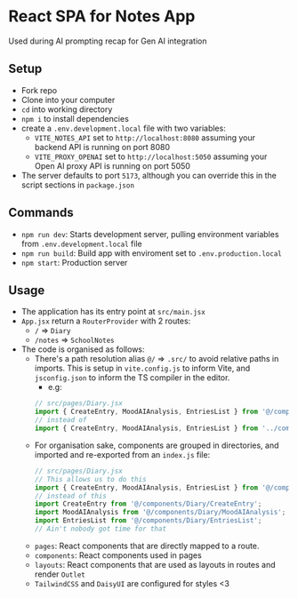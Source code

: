 # React SPA for Notes App

Used during AI prompting recap for Gen AI integration

## Setup

- Fork repo
- Clone into your computer
- `cd` into working directory
- `npm i` to install dependencies
- create a `.env.development.local` file with two variables:
  - `VITE_NOTES_API` set to `http://localhost:8080` assuming your backend API is running on port 8080
  - `VITE_PROXY_OPENAI` set to `http://localhost:5050` assuming your Open AI proxy API is running on port 5050
- The server defaults to port `5173`, although you can override this in the script sections in `package.json`

## Commands

- `npm run dev`: Starts development server, pulling environment variables from `.env.development.local` file
- `npm run build`: Build app with enviroment set to `.env.production.local`
- `npm start`: Production server

## Usage

- The application has its entry point at `src/main.jsx`
- `App.jsx` return a `RouterProvider` with 2 routes:
  - `/` => `Diary`
  - `/notes` => `SchoolNotes`
- The code is organised as follows:
  - There's a path resolution alias `@/` => `.src/` to avoid relative paths in imports. This is setup in `vite.config.js` to inform Vite, and `jsconfig.json` to inform the TS compiler in the editor.
    - e.g:
    ```javascript
    // src/pages/Diary.jsx
    import { CreateEntry, MoodAIAnalysis, EntriesList } from '@/components/Diary';
    // instead of
    import { CreateEntry, MoodAIAnalysis, EntriesList } from '../components/Diary';
    ```
  - For organisation sake, components are grouped in directories, and imported and re-exported from an `index.js` file:
    ```javascript
    // src/pages/Diary.jsx
    // This allows us to do this
    import { CreateEntry, MoodAIAnalysis, EntriesList } from '@/components/Diary';
    // instead of this
    import CreateEntry from '@/components/Diary/CreateEntry';
    import MoodAIAnalysis from '@/components/Diary/MoodAIAnalysis';
    import EntriesList from '@/components/Diary/EntriesList';
    // Ain't nobody got time for that
    ```
  - `pages`: React components that are directly mapped to a route.
  - `components`: React components used in pages
  - `layouts`: React components that are used as layouts in routes and render `Outlet`
  - `TailwindCSS` and `DaisyUI` are configured for styles <3
